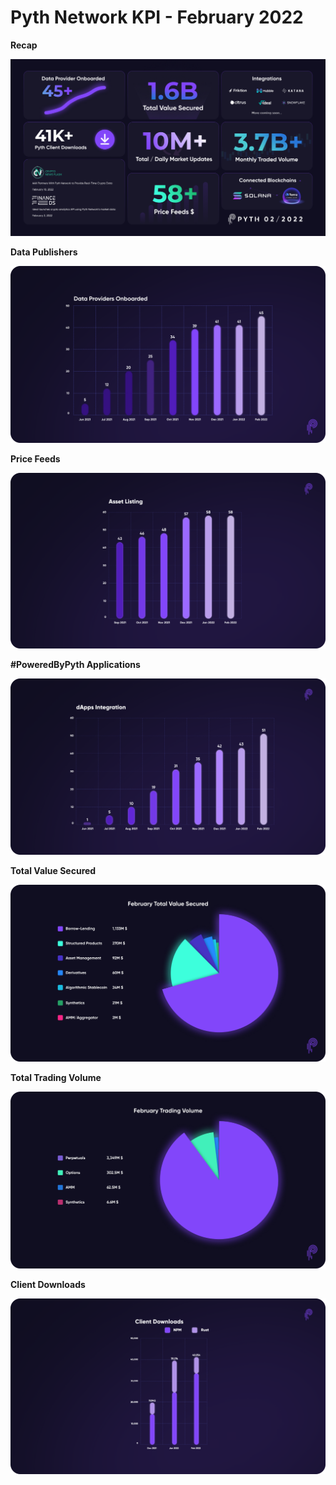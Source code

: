 # Pyth Network KPI - February 2022

**Recap**

![](../../.gitbook/assets/kpi/february-22/1_XdpHlpsrX4nd0yZKSDmb2g_(1).png)

**Data Publishers**

![](../../.gitbook/assets/kpi/february-22/Data_Providers.png)

**Price Feeds**

![](../../.gitbook/assets/kpi/february-22/Price_Feeds_.png)

**#PoweredByPyth Applications**

![](../../.gitbook/assets/kpi/february-22/dApp_Integration.png)

**Total Value Secured**

![](../../.gitbook/assets/kpi/february-22/1_SkzfL5NEHGWNi7gyJD4FVA.png)

**Total Trading Volume**

![](../../.gitbook/assets/kpi/february-22/1_UCJQodId7BtQHXas967Q8Q_(1).png)

**Client Downloads**

![](../../.gitbook/assets/kpi/february-22/Client_Downloads_Cumulative_Feb_(1).png)